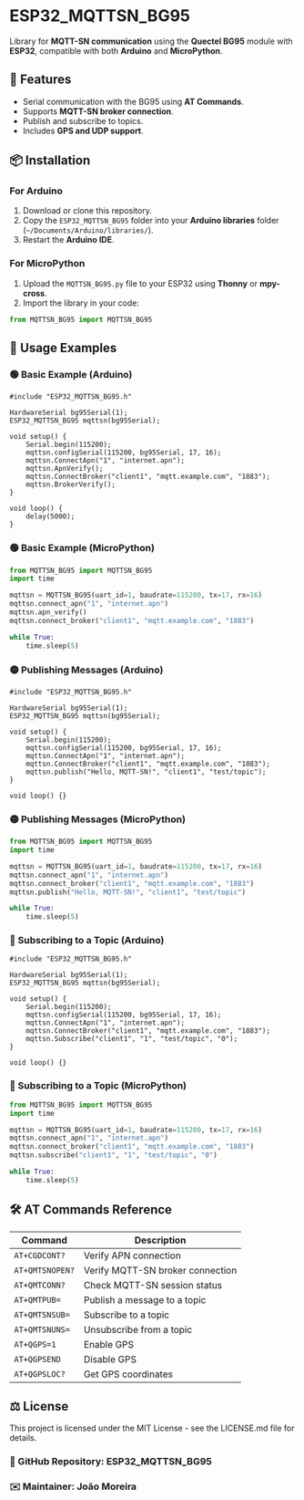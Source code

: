 # ESP32_MQTTSN_BG95

Library for **MQTT-SN communication** using the **Quectel BG95** module with **ESP32**, compatible with both **Arduino** and **MicroPython**.

## 🚀 Features
- Serial communication with the BG95 using **AT Commands**.
- Supports **MQTT-SN broker connection**.
- Publish and subscribe to topics.
- Includes **GPS and UDP support**.

## 📦 Installation

### For **Arduino**
1. Download or clone this repository.
2. Copy the `ESP32_MQTTSN_BG95` folder into your **Arduino libraries** folder (`~/Documents/Arduino/libraries/`).
3. Restart the **Arduino IDE**.

### For **MicroPython**
1. Upload the `MQTTSN_BG95.py` file to your ESP32 using **Thonny** or **mpy-cross**.
2. Import the library in your code:

```python
from MQTTSN_BG95 import MQTTSN_BG95
```
## 📖 Usage Examples
### 🟢 Basic Example (Arduino)

```arduino
#include "ESP32_MQTTSN_BG95.h"

HardwareSerial bg95Serial(1);
ESP32_MQTTSN_BG95 mqttsn(bg95Serial);

void setup() {
    Serial.begin(115200);
    mqttsn.configSerial(115200, bg95Serial, 17, 16);
    mqttsn.ConnectApn("1", "internet.apn");
    mqttsn.ApnVerify();
    mqttsn.ConnectBroker("client1", "mqtt.example.com", "1883");
    mqttsn.BrokerVerify();
}

void loop() {
    delay(5000);
}
```

### 🟢 Basic Example (MicroPython)

```python
from MQTTSN_BG95 import MQTTSN_BG95
import time

mqttsn = MQTTSN_BG95(uart_id=1, baudrate=115200, tx=17, rx=16)
mqttsn.connect_apn("1", "internet.apn")
mqttsn.apn_verify()
mqttsn.connect_broker("client1", "mqtt.example.com", "1883")

while True:
    time.sleep(5)
```
### 🟡 Publishing Messages (Arduino)
```arduino
#include "ESP32_MQTTSN_BG95.h"

HardwareSerial bg95Serial(1);
ESP32_MQTTSN_BG95 mqttsn(bg95Serial);

void setup() {
    Serial.begin(115200);
    mqttsn.configSerial(115200, bg95Serial, 17, 16);
    mqttsn.ConnectApn("1", "internet.apn");
    mqttsn.ConnectBroker("client1", "mqtt.example.com", "1883");
    mqttsn.publish("Hello, MQTT-SN!", "client1", "test/topic");
}

void loop() {}
```
### 🟡 Publishing Messages (MicroPython)
```python
from MQTTSN_BG95 import MQTTSN_BG95
import time

mqttsn = MQTTSN_BG95(uart_id=1, baudrate=115200, tx=17, rx=16)
mqttsn.connect_apn("1", "internet.apn")
mqttsn.connect_broker("client1", "mqtt.example.com", "1883")
mqttsn.publish("Hello, MQTT-SN!", "client1", "test/topic")

while True:
    time.sleep(5)
```
### 🔵 Subscribing to a Topic (Arduino)
```arduino
#include "ESP32_MQTTSN_BG95.h"

HardwareSerial bg95Serial(1);
ESP32_MQTTSN_BG95 mqttsn(bg95Serial);

void setup() {
    Serial.begin(115200);
    mqttsn.configSerial(115200, bg95Serial, 17, 16);
    mqttsn.ConnectApn("1", "internet.apn");
    mqttsn.ConnectBroker("client1", "mqtt.example.com", "1883");
    mqttsn.Subscribe("client1", "1", "test/topic", "0");
}

void loop() {}
```
### 🔵 Subscribing to a Topic (MicroPython)
```python
from MQTTSN_BG95 import MQTTSN_BG95
import time

mqttsn = MQTTSN_BG95(uart_id=1, baudrate=115200, tx=17, rx=16)
mqttsn.connect_apn("1", "internet.apn")
mqttsn.connect_broker("client1", "mqtt.example.com", "1883")
mqttsn.subscribe("client1", "1", "test/topic", "0")

while True:
    time.sleep(5)
```


## 🛠 AT Commands Reference

| **Command**          | **Description**                                      |
|----------------------|------------------------------------------------------|
| `AT+CGDCONT?`        | Verify APN connection                                |
| `AT+QMTSNOPEN?`      | Verify MQTT-SN broker connection                     |
| `AT+QMTCONN?`        | Check MQTT-SN session status                         |
| `AT+QMTPUB=`         | Publish a message to a topic                         |
| `AT+QMTSNSUB=`       | Subscribe to a topic                                 |
| `AT+QMTSNUNS=`       | Unsubscribe from a topic                             |
| `AT+QGPS=1`          | Enable GPS                                           |
| `AT+QGPSEND`         | Disable GPS                                          |
| `AT+QGPSLOC?`        | Get GPS coordinates                                  |


## ⚖ License
This project is licensed under the MIT License - see the LICENSE.md file for details.

### 🔗 GitHub Repository: ESP32_MQTTSN_BG95

### ✉️ Maintainer: João Moreira
